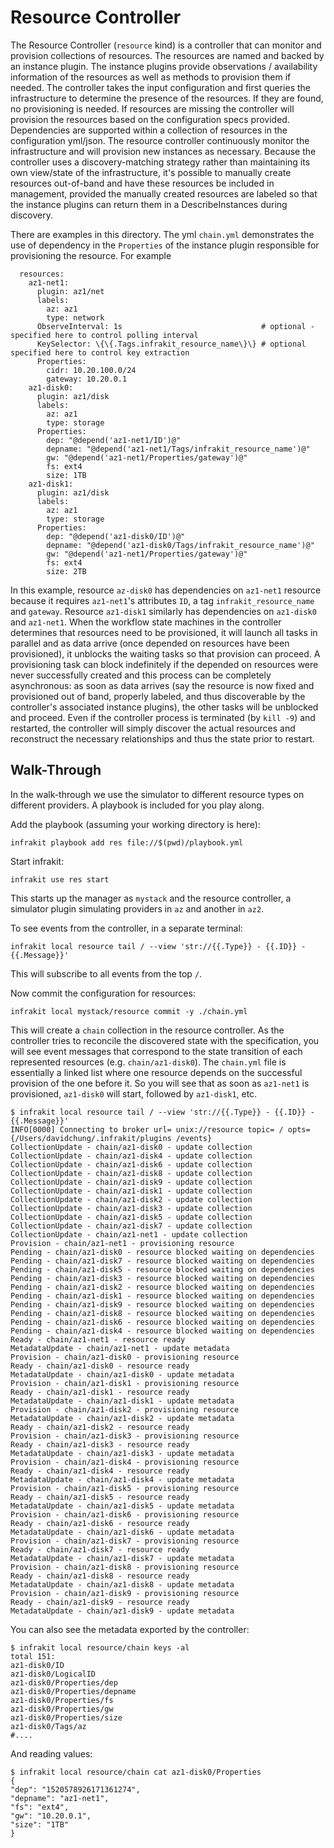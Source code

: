 Resource Controller
===================

The Resource Controller (`resource` kind) is a controller that can monitor and provision collections
of resources. The resources are named and backed by an instance plugin.  The instance plugins provide
observations / availability information of the resources as well as methods to provision them if needed.
The controller takes the input configuration and first queries the infrastructure to determine the presence
of the resources.  If they are found, no provisioning is needed.  If resources are missing the controller
will provision the resources based on the configuration specs provided.  Dependencies are supported within
a collection of resources in the configuration yml/json.  The resource controller continuously monitor
the infrastructure and will provision new instances as necessary.  Because the controller uses a discovery-matching
strategy rather than maintaining its own view/state of the infrastructure, it's possible to manually create
resources out-of-band and have these resources be included in management, provided the manually created
resources are labeled so that the instance plugins can return them in a DescribeInstances during discovery.

There are examples in this directory.  The yml `chain.yml` demonstrates the use of dependency in the `Properties`
of the instance plugin responsible for provisioning the resource.  For example

```
  resources:
    az1-net1:
      plugin: az1/net
      labels:
        az: az1
        type: network
      ObserveInterval: 1s                               # optional - specified here to control polling interval
      KeySelector: \{\{.Tags.infrakit_resource_name\}\} # optional specified here to control key extraction
      Properties:
        cidr: 10.20.100.0/24
        gateway: 10.20.0.1
    az1-disk0:
      plugin: az1/disk
      labels:
        az: az1
        type: storage
      Properties:
        dep: "@depend('az1-net1/ID')@"
        depname: "@depend('az1-net1/Tags/infrakit_resource_name')@"
        gw: "@depend('az1-net1/Properties/gateway')@"
        fs: ext4
        size: 1TB
    az1-disk1:
      plugin: az1/disk
      labels:
        az: az1
        type: storage
      Properties:
        dep: "@depend('az1-disk0/ID')@"
        depname: "@depend('az1-disk0/Tags/infrakit_resource_name')@"
        gw: "@depend('az1-net1/Properties/gateway')@"
        fs: ext4
        size: 2TB

```
In this example, resource `az-disk0` has dependencies on `az1-net1` resource because it requires `az1-net1`'s
attributes `ID`, a tag `infrakit_resource_name` and `gateway`.  Resource `az1-disk1` similarly has dependencies
on `az1-disk0` and `az1-net1`.   When the workflow state machines in the controller determines that resources
need to be provisioned, it will launch all tasks in parallel and as data arrive (once depended on resources have
been provisioned), it unblocks the waiting tasks so that provision can proceed.  A provisioning task can block
indefinitely if the depended on resources were never successfully created and this process can be completely
asynchronous: as soon as data arrives (say the resource is now fixed and provisioned out of band, properly labeled,
and thus discoverable by the controller's associated instance plugins), the other tasks will be unblocked and
proceed.  Even if the controller process is terminated (by `kill -9`) and restarted, the controller will simply
discover the actual resources and reconstruct the necessary relationships and thus the state prior to restart.

## Walk-Through

In the walk-through we use the simulator to different resource types on different providers.
A playbook is included for you play along.

Add the playbook (assuming your working directory is here):

```
infrakit playbook add res file://$(pwd)/playbook.yml
```

Start infrakit:

```
infrakit use res start
```
This starts up the manager as `mystack` and the resource controller,
a simulator plugin simulating providers in `az` and another in `az2`.

To see events from the controller, in a separate terminal:

```
infrakit local resource tail / --view 'str://{{.Type}} - {{.ID}} - {{.Message}}'
```

This will subscribe to all events from the top `/`.

Now commit the configuration for resources:

```
infrakit local mystack/resource commit -y ./chain.yml
```

This will create a `chain` collection in the resource controller.  As the controller tries to reconcile the
discovered state with the specification, you will see event messages that correspond to the state transition
of each represented resources (e.g. `chain/az1-disk0`).  The `chain.yml` file is essentially a linked list
where one resource depends on the successful provision of the one before it.  So you will see that as soon
as `az1-net1` is provisioned, `az1-disk0` will start, followed by `az1-disk1`, etc.

```
$ infrakit local resource tail / --view 'str://{{.Type}} - {{.ID}} - {{.Message}}'
INFO[0000] Connecting to broker url= unix://resource topic= / opts= {/Users/davidchung/.infrakit/plugins /events}
CollectionUpdate - chain/az1-disk0 - update collection
CollectionUpdate - chain/az1-disk4 - update collection
CollectionUpdate - chain/az1-disk6 - update collection
CollectionUpdate - chain/az1-disk8 - update collection
CollectionUpdate - chain/az1-disk9 - update collection
CollectionUpdate - chain/az1-disk1 - update collection
CollectionUpdate - chain/az1-disk2 - update collection
CollectionUpdate - chain/az1-disk3 - update collection
CollectionUpdate - chain/az1-disk5 - update collection
CollectionUpdate - chain/az1-disk7 - update collection
CollectionUpdate - chain/az1-net1 - update collection
Provision - chain/az1-net1 - provisioning resource
Pending - chain/az1-disk0 - resource blocked waiting on dependencies
Pending - chain/az1-disk7 - resource blocked waiting on dependencies
Pending - chain/az1-disk5 - resource blocked waiting on dependencies
Pending - chain/az1-disk3 - resource blocked waiting on dependencies
Pending - chain/az1-disk2 - resource blocked waiting on dependencies
Pending - chain/az1-disk1 - resource blocked waiting on dependencies
Pending - chain/az1-disk9 - resource blocked waiting on dependencies
Pending - chain/az1-disk8 - resource blocked waiting on dependencies
Pending - chain/az1-disk6 - resource blocked waiting on dependencies
Pending - chain/az1-disk4 - resource blocked waiting on dependencies
Ready - chain/az1-net1 - resource ready
MetadataUpdate - chain/az1-net1 - update metadata
Provision - chain/az1-disk0 - provisioning resource
Ready - chain/az1-disk0 - resource ready
MetadataUpdate - chain/az1-disk0 - update metadata
Provision - chain/az1-disk1 - provisioning resource
Ready - chain/az1-disk1 - resource ready
MetadataUpdate - chain/az1-disk1 - update metadata
Provision - chain/az1-disk2 - provisioning resource
MetadataUpdate - chain/az1-disk2 - update metadata
Ready - chain/az1-disk2 - resource ready
Provision - chain/az1-disk3 - provisioning resource
Ready - chain/az1-disk3 - resource ready
MetadataUpdate - chain/az1-disk3 - update metadata
Provision - chain/az1-disk4 - provisioning resource
Ready - chain/az1-disk4 - resource ready
MetadataUpdate - chain/az1-disk4 - update metadata
Provision - chain/az1-disk5 - provisioning resource
Ready - chain/az1-disk5 - resource ready
MetadataUpdate - chain/az1-disk5 - update metadata
Provision - chain/az1-disk6 - provisioning resource
Ready - chain/az1-disk6 - resource ready
MetadataUpdate - chain/az1-disk6 - update metadata
Provision - chain/az1-disk7 - provisioning resource
Ready - chain/az1-disk7 - resource ready
MetadataUpdate - chain/az1-disk7 - update metadata
Provision - chain/az1-disk8 - provisioning resource
Ready - chain/az1-disk8 - resource ready
MetadataUpdate - chain/az1-disk8 - update metadata
Provision - chain/az1-disk9 - provisioning resource
Ready - chain/az1-disk9 - resource ready
MetadataUpdate - chain/az1-disk9 - update metadata
```

You can also see the metadata exported by the controller:

```
$ infrakit local resource/chain keys -al
total 151:
az1-disk0/ID
az1-disk0/LogicalID
az1-disk0/Properties/dep
az1-disk0/Properties/depname
az1-disk0/Properties/fs
az1-disk0/Properties/gw
az1-disk0/Properties/size
az1-disk0/Tags/az
#....
```

And reading values:

```
$ infrakit local resource/chain cat az1-disk0/Properties
{
"dep": "1520578926171361274",
"depname": "az1-net1",
"fs": "ext4",
"gw": "10.20.0.1",
"size": "1TB"
}
```
